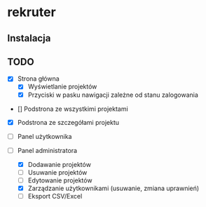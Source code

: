 # rekruter

## Instalacja



## TODO

-  [x] Strona główna
   -  [x] Wyświetlanie projektów
   -  [x] Przyciski w pasku nawigacji zależne od stanu zalogowania

-  [] Podstrona ze wszystkimi projektami

-  [x] Podstrona ze szczegółami projektu

-  [ ] Panel użytkownika

-  [ ] Panel administratora
   -  [x] Dodawanie projektów
   -  [ ] Usuwanie projektów
   -  [ ] Edytowanie projektów
   -  [x] Zarządzanie użytkownikami (usuwanie, zmiana uprawnień)
   -  [ ] Eksport CSV/Excel